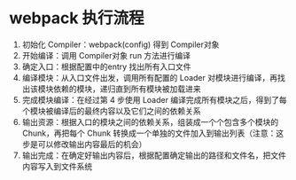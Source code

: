 # webpack 执行流程

1. 初始化 Compiler：webpack(config) 得到 Compiler对象
2. 开始编译：调用 Compiler对象 run 方法进行编译
3. 确定入口：根据配置中的entry 找出所有入口文件
4. 编译模块：从入口文件出发，调用所有配置的 Loader 对模块进行编译，再找出该模块依赖的模块，递归直到所有模块被加载进来
5. 完成模块编译：在经过第 4 步使用 Loader 编译完成所有模块之后，得到了每个模块被编译后的最终内容以及它们之间的依赖关系
6. 输出资源：根据入口的模块之间的依赖关系，组装成一个个包含多个模块的 Chunk，再把每个 Chunk 转换成一个单独的文件加入到输出列表（注意：这步是可以修改输出内容最后的机会）
7. 输出完成：在确定好输出内容后，根据配置确定输出的路径和文件名，把文件内容写入到文件系统